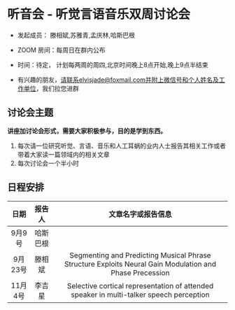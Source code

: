 # 听音会 - 听觉言语音乐双周讨论会 

* 发起成员： 滕相斌,苏雅青,孟庆林,哈斯巴根

* ZOOM 房间：每周日在群内公布

* 时间：待定， 计划每两周的周四,北京时间晚上8点开始,晚上9点半结束	

* 有兴趣的朋友，请联系elvisjade@foxmail.com并附上微信号和个人姓名及工作单位，我们拉您进群

## 讨论会主题
**讲座加讨论会形式，需要大家积极参与，目的是学到东西。**

1. 每次请一位研究听觉、言语、音乐和人工耳蜗的业内人士报告其相关工作或者带着大家读一篇领域内的相关文章
2. 每次讨论会一个半小时

## 日程安排
|日期 | 报告人 | 文章名字或报告信息|
| :---: | :---: | :---: | 
| 9月9号 |  哈斯巴根 |  |  
| 9月23号 | 滕相斌  | Segmenting and Predicting Musical Phrase Structure Exploits Neural Gain Modulation and Phase Precession  |  
| 11月4号 | 李吉星  | Selective cortical representation of attended speaker in multi-talker speech perception  |  
